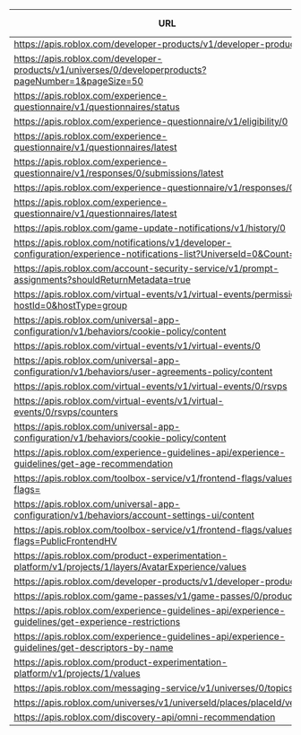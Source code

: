 | URL                                                                                                                   | Request Type |
|-----------------------------------------------------------------------------------------------------------------------|:------------:|
| https://apis.roblox.com/developer-products/v1/developer-products/0                                                    |      GET     |
| https://apis.roblox.com/developer-products/v1/universes/0/developerproducts?pageNumber=1&pageSize=50                  |      GET     |
| https://apis.roblox.com/experience-questionnaire/v1/questionnaires/status                                             |      GET     |
| https://apis.roblox.com/experience-questionnaire/v1/eligibility/0                                                     |      GET     |
| https://apis.roblox.com/experience-questionnaire/v1/questionnaires/latest                                             |      GET     |
| https://apis.roblox.com/experience-questionnaire/v1/responses/0/submissions/latest                                    |      GET     |
| https://apis.roblox.com/experience-questionnaire/v1/responses/0                                                       |      GET     |
| https://apis.roblox.com/experience-questionnaire/v1/questionnaires/latest                                             |      GET     |
| https://apis.roblox.com/game-update-notifications/v1/history/0                                                        |      GET     |
| https://apis.roblox.com/notifications/v1/developer-configuration/experience-notifications-list?UniverseId=0&Count=100 |      GET     |
| https://apis.roblox.com/account-security-service/v1/prompt-assignments?shouldReturnMetadata=true                      |      GET     |
| https://apis.roblox.com/virtual-events/v1/virtual-events/permissions?hostId=0&hostType=group                          |      GET     |
| https://apis.roblox.com/universal-app-configuration/v1/behaviors/cookie-policy/content                                |      GET     |
| https://apis.roblox.com/virtual-events/v1/virtual-events/0                                                            |      GET     |
| https://apis.roblox.com/universal-app-configuration/v1/behaviors/user-agreements-policy/content                       |      GET     |
| https://apis.roblox.com/virtual-events/v1/virtual-events/0/rsvps                                                      |      GET     |
| https://apis.roblox.com/virtual-events/v1/virtual-events/0/rsvps/counters                                             |      GET     |
| https://apis.roblox.com/universal-app-configuration/v1/behaviors/cookie-policy/content                                |      GET     |
| https://apis.roblox.com/experience-guidelines-api/experience-guidelines/get-age-recommendation                        |      GET     |
| https://apis.roblox.com/toolbox-service/v1/frontend-flags/values?flags=                                               |      GET     |
| https://apis.roblox.com/universal-app-configuration/v1/behaviors/account-settings-ui/content                          |      GET     |
| https://apis.roblox.com/toolbox-service/v1/frontend-flags/values?flags=PublicFrontendHV                               |      GET     |
| https://apis.roblox.com/product-experimentation-platform/v1/projects/1/layers/AvatarExperience/values                 |      GET     |
| https://apis.roblox.com/developer-products/v1/developer-products/0                                                    |      GET     |
| https://apis.roblox.com/game-passes/v1/game-passes/0/product-info                                                     |      GET     |
| https://apis.roblox.com/experience-guidelines-api/experience-guidelines/get-experience-restrictions                   |     POST     |
| https://apis.roblox.com/experience-guidelines-api/experience-guidelines/get-descriptors-by-name                       |     POST     |
| https://apis.roblox.com/product-experimentation-platform/v1/projects/1/values                                         |     POST     |
| https://apis.roblox.com/messaging-service/v1/universes/0/topics/0                                                     |     POST     |
| https://apis.roblox.com/universes/v1/universeId/places/placeId/versions                                               |     POST     |
| https://apis.roblox.com/discovery-api/omni-recommendation                                                             |     POST     |
